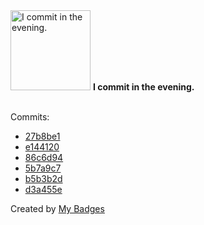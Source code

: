 <img src="https://my-badges.github.io/my-badges/evening-commits.png" alt="I commit in the evening." title="I commit in the evening." width="128">
<strong>I commit in the evening.</strong>
<br><br>

Commits:

- <a href="https://github.com/andrewjswan/esphome-components/commit/27b8be1a733b961fe5e7091819c7903ebbea589b">27b8be1</a>
- <a href="https://github.com/andrewjswan/KaufHA-esphome-components/commit/e14412022cf4252303946b55977818f3cb57dc0d">e144120</a>
- <a href="https://github.com/andrewjswan/KaufHA-esphome-components/commit/86c6d9426eb8e87a18b3217cc42a12bf4d45d239">86c6d94</a>
- <a href="https://github.com/andrewjswan/KaufHA-esphome-components/commit/5b7a9c7f0dde46c9b3665f9750ed565f66b09518">5b7a9c7</a>
- <a href="https://github.com/andrewjswan/KaufHA-esphome-components/commit/b5b3b2d6bd341e9ff8542d14d02cab8c64758ebd">b5b3b2d</a>
- <a href="https://github.com/andrewjswan/KaufHA-esphome-components/commit/d3a455e4cacc160653c2b35a1a31e76cc793bb05">d3a455e</a>


Created by <a href="https://github.com/my-badges/my-badges">My Badges</a>